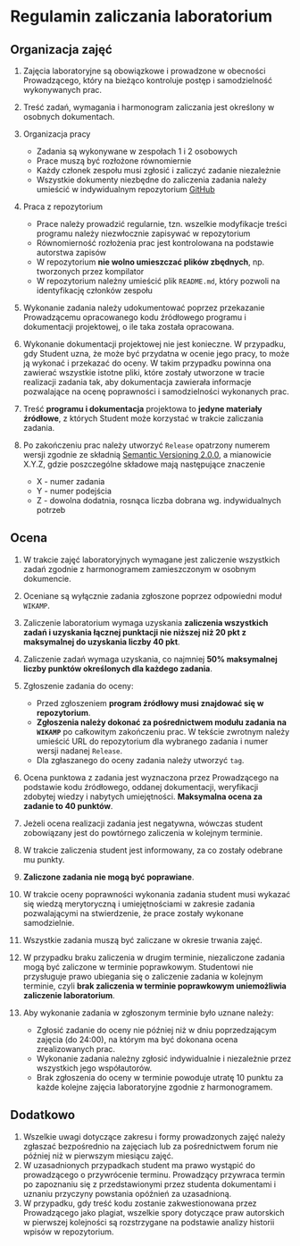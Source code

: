 # Regulamin zaliczania laboratorium

## Organizacja zajęć

1. Zajęcia laboratoryjne są obowiązkowe i prowadzone w obecności Prowadzącego, który na bieżąco kontroluje postęp i samodzielność wykonywanych prac.
1. Treść zadań, wymagania i harmonogram zaliczania jest określony w osobnych dokumentach.
1. Organizacja pracy
   - Zadania są wykonywane w zespołach 1 i 2 osobowych
   - Prace muszą być rozłożone równomiernie
   - Każdy członek zespołu musi zgłosić i zaliczyć zadanie niezależnie
   - Wszystkie dokumenty niezbędne do zaliczenia zadania należy umieścić w indywidualnym repozytorium [GitHub](https://github.com/)

1. Praca z repozytorium

   - Prace należy prowadzić regularnie, tzn. wszelkie modyfikacje treści programu należy niezwłocznie zapisywać w repozytorium
   - Równomierność rozłożenia prac jest kontrolowana na podstawie autorstwa zapisów
   - W repozytorium **nie wolno umieszczać plików zbędnych**, np. tworzonych przez kompilator
   - W repozytorium należny umieścić plik `README.md`, który pozwoli na identyfikację członków zespołu

1. Wykonanie zadania należy udokumentować poprzez przekazanie Prowadzącemu opracowanego kodu źródłowego programu i dokumentacji projektowej, o ile taka została opracowana.
1. Wykonanie dokumentacji projektowej nie jest konieczne. W przypadku, gdy Student uzna, że może być przydatna w ocenie jego pracy, to może ją wykonać i przekazać do oceny. W takim przypadku powinna ona zawierać wszystkie istotne pliki, które zostały utworzone w tracie realizacji zadania tak, aby dokumentacja zawierała informacje pozwalające na ocenę poprawności i samodzielności wykonanych prac.
1. Treść **programu i dokumentacja** projektowa to **jedyne materiały źródłowe**, z których Student może korzystać w trakcie zaliczania zadania.
1. Po zakończeniu prac należy utworzyć `Release` opatrzony numerem wersji zgodnie ze składnią [Semantic Versioning 2.0.0](https://semver.org/), a mianowicie X.Y.Z, gdzie poszczególne składowe mają następujące znaczenie
   - X - numer zadania
   - Y - numer podejścia
   - Z - dowolna dodatnia, rosnąca liczba dobrana wg. indywidualnych potrzeb 

## Ocena

1. W trakcie zajęć laboratoryjnych wymagane jest zaliczenie wszystkich zadań zgodnie z harmonogramem zamieszczonym w osobnym dokumencie.
1. Oceniane są wyłącznie zadania zgłoszone poprzez odpowiedni moduł `WIKAMP`.
1. Zaliczenie laboratorium wymaga uzyskania **zaliczenia wszystkich zadań i uzyskania łącznej punktacji nie niższej niż 20 pkt z maksymalnej do uzyskania liczby 40 pkt**.
1. Zaliczenie zadań wymaga uzyskania, co najmniej **50% maksymalnej liczby punktów określonych dla każdego zadania**.
1. Zgłoszenie zadania do oceny:

   - Przed zgłoszeniem **program źródłowy musi znajdować się w repozytorium**.
   - **Zgłoszenia należy dokonać za pośrednictwem modułu zadania na `WIKAMP`** po całkowitym zakończeniu prac. W tekście zwrotnym należy umieścić URL do repozytorium dla wybranego zadania i numer wersji nadanej `Release`.
   - Dla zgłaszanego do oceny zadania należy utworzyć `tag`.

1. Ocena punktowa z zadania jest wyznaczona przez Prowadzącego na podstawie kodu źródłowego, oddanej dokumentacji, weryfikacji zdobytej wiedzy i nabytych umiejętności. **Maksymalna ocena za zadanie to 40 punktów**.
1. Jeżeli ocena realizacji zadania jest negatywna, wówczas student zobowiązany jest do powtórnego zaliczenia w kolejnym terminie.
1. W trakcie zaliczenia student jest informowany, za co zostały odebrane mu punkty.
1. **Zaliczone zadania nie mogą być poprawiane**.
1. W trakcie oceny poprawności wykonania zadania student musi wykazać się wiedzą merytoryczną i umiejętnościami w zakresie zadania pozwalającymi na stwierdzenie, że prace zostały wykonane samodzielnie.
1. Wszystkie zadania muszą być zaliczane w okresie trwania zajęć.
1. W przypadku braku zaliczenia w drugim terminie, niezaliczone zadania mogą być zaliczone w terminie poprawkowym. Studentowi nie przysługuje prawo ubiegania się o zaliczenie zadania w kolejnym terminie, czyli **brak zaliczenia w terminie poprawkowym uniemożliwia zaliczenie laboratorium**.
1. Aby wykonanie zadania w zgłoszonym terminie było uznane należy:
   - Zgłosić zadanie do oceny nie później niż w dniu poprzedzającym zajęcia (do 24:00), na którym ma być dokonana ocena zrealizowanych prac.
   - Wykonanie zadania należny zgłosić indywidualnie i niezależnie przez wszystkich jego współautorów.
   - Brak zgłoszenia do oceny w terminie powoduje utratę 10 punktu za każde kolejne zajęcia laboratoryjne zgodnie z harmonogramem.

## Dodatkowo

1. Wszelkie uwagi dotyczące zakresu i formy prowadzonych zajęć należy zgłaszać bezpośrednio na zajęciach lub za pośrednictwem forum nie później niż w pierwszym miesiącu zajęć.
1. W uzasadnionych przypadkach student ma prawo wystąpić do prowadzącego o przywrócenie terminu. Prowadzący przywraca termin po zapoznaniu się z przedstawionymi przez studenta dokumentami i uznaniu przyczyny powstania opóźnień za uzasadnioną.
1. W przypadku, gdy treść kodu zostanie zakwestionowana przez Prowadzącego jako plagiat, wszelkie spory dotyczące praw autorskich w pierwszej kolejności są rozstrzygane na podstawie analizy historii wpisów w repozytorium.
